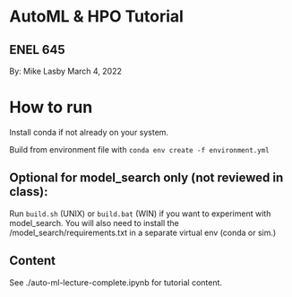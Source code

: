 # AutoML & HPO Tutorial 
## ENEL 645
By: Mike Lasby
March 4, 2022


# How to run
Install conda if not already on your system. 

Build from environment file with `conda env create -f environment.yml`

## Optional for model_search only (not reviewed in class):
Run `build.sh` (UNIX) or `build.bat` (WIN) if you want to experiment with model_search. You will also need to install
the /model_search/requirements.txt in a separate virtual env (conda or sim.)

## Content
See ./auto-ml-lecture-complete.ipynb for tutorial content.

